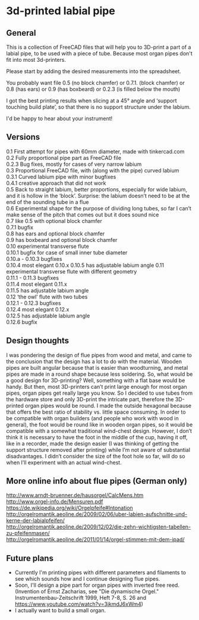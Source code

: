 # 3d-printed labial pipe

## General
This is a collection of FreeCAD files that will help you to 3D-print a part of a labial pipe, to be used with a piece of tube. Because most organ pipes don't fit into most 3d-printers.

Please start by adding the desired measurements into the spreadsheet.

You probably want file 0.5 (no block chamfer) or 0.7.1. (block chamfer) or 0.8 (has ears) or 0.9 (has boxbeard) or 0.2.3 (is filled below the mouth)

I got the best printing results when slicing at a 45° angle and ‘support touching build plate’, so that there is no support structure under the labium.

I'd be happy to hear about your instrument!

## Versions
0.1 First attempt for pipes with 60mm diameter, made with tinkercad.com <br>
0.2 Fully proportional pipe part as FreeCAD file <br>
0.2.3 Bug fixes, mostly for cases of very narrow labium <br>
0.3 Proportional FreeCAD file, with (along with the pipe) curved labium <br>
0.3.1 Curved labium pipe with minor bugfixes <br>
0.4.1 creative approach that did not work <br>
0.5 Back to straight labium, better proportions, especially for wide labium, and it is hollow in the ‘block’. Surprise: the labium doesn’t need to be at the end of the sounding tube in a flue <br>
0.6 Experimental shape for the purpose of dividing long tubes, so far I can’t make sense of the pitch that comes out but it does sound nice <br>
0.7 like 0.5 with optional block chamfer <br>
0.7.1 bugfix <br>
0.8 has ears and optional block chamfer <br>
0.9 has boxbeard  and optional block chamfer <br>
0.10 experimental transverse flute <br>
0.10.1 bugfix for case of small inner tube diameter <br>
0.10.a - 0.10.3 bugfixes <br>
0.10.4 most elegant 0.10.x
0.10.5 has adjustable labium angle
0.11 experimental transverse flute with different geometry <br>
0.11.1 - 0.11.3 bugfixes <br>
0.11.4 most elegant 0.11.x <br>
0.11.5 has adjustable labium angle <br>
0.12 ‘the owl’ flute with two tubes <br>
0.12.1 - 0.12.3 bugfixes <br>
0.12.4 most elegant 0.12.x <br>
0.12.5 has adjustable labium angle <br>
0.12.6 bugfix <br>

## Design thoughts
I was pondering the design of flue pipes from wood and metal, and came to the conclusion that the design has a lot to do with the material. Wooden pipes are built angular because that is easier than woodturning, and metal pipes are made in a round shape because less soldering. So, what would be a good design for 3D-printing? Well, something with a flat base would be handy. But then, most 3D-printers can’t print large enough for most organ pipes, organ pipes get really large you know. So I decided to use tubes from the hardware store and only 3D-print the intricate part, therefore the 3D-printed organ pipes would be round. I made the outside hexagonal because that offers the best ratio of stability vs. little space consuming.
In order to be compatible with organ builders (and people who work with wood in general), the foot would be round like in wooden organ pipes, so it would be compatible with a somewhat traditional wind-chest design. However, I don’t think it is necessary to have the foot in the middle of the cup, having it off, like in a recorder, made the design easier (I was thinking of getting the support structure removed after printing) while I’m not aware of substantial disadvantages.
I didn’t consider the size of the foot hole so far, will do so when I’ll experiment with an actual wind-chest.

## More online info about flue pipes (German only)
http://www.arndt-bruenner.de/hausorgel/CalcMens.htm <br>
http://www.orgel-info.de/Mensuren.pdf <br>
https://de.wikipedia.org/wiki/Orgelpfeife#Intonation <br>
http://orgelromantik.aeoline.de/2009/02/06/uber-labien-aufschnitte-und-kerne-der-labialpfeifen/ <br>
http://orgelromantik.aeoline.de/2009/12/02/die-zehn-wichtigsten-tabellen-zu-pfeifenmasen/ <br>
http://orgelromantik.aeoline.de/2011/01/14/orgel-stimmen-mit-dem-ipad/ <br>

## Future plans
* Currently I'm printing pipes with different parameters and filaments to see which sounds how and I continue designing flue pipes. 
* Soon, I'll design a pipe part for organ pipes with inverted free reed. (Invention of Ernst Zacharias, see "Die dynamische Orgel." Instrumentenbau-Zeitschrift 1999, Heft 7-8, S. 26 and https://www.youtube.com/watch?v=3jkmdJ6xWm4)
* I actually want to build a small organ.